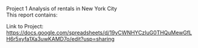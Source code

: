 Project 1
Analysis of rentals in New York City  
This report contains:

Link to Project: https://docs.google.com/spreadsheets/d/19yCWNHYCzIuG0THQuMewGfLH6r5xyfa1Xa3uwKAMD7o/edit?usp=sharing

